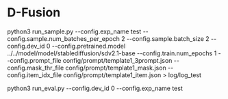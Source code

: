 # D-Fusion

python3 run_sample.py --config.exp_name test --config.sample.num_batches_per_epoch 2 --config.sample.batch_size 2 --config.dev_id 0 --config.pretrained.model ../../model/model/stablediffusion/sdv2.1-base --config.train.num_epochs 1 --config.prompt_file config/prompt/template1_3prompt.json --config.mask_thr_file config/prompt/template1_mask.json --config.item_idx_file config/prompt/template1_item.json > log/log_test

python3 run_eval.py --config.dev_id 0 --config.exp_name test
